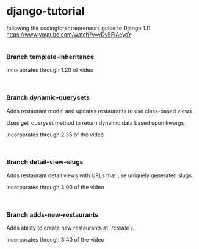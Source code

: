 # django-tutorial

following the codingforentrepreneurs guide to Django 1.11 <br/>
https://www.youtube.com/watch?v=yDv5FIAeyoY <br/><br/>
<h3>Branch template-inheritance</h3>
<p>incorporates through 1:20 of video</p>
<br/>
<h3>Branch dynamic-querysets</h3>
<p>Adds restaurant model and updates restaurants to use class-based views</p>
<p>Uses get_queryset method to return dynamic data based upon kwargs</p>
<p>incorporates through 2:35 of the video</p>
<br/>
<h3>Branch detail-view-slugs</h3>
<p>Adds restaurant detail views with URLs that use uniquely generated slugs.</p>
<p>incorporates through 3:00 of the video</p>
<br/>
<h3>Branch adds-new-restaurants</h3>
<p>Adds ability to create new restaurants at `/create`/.</p>
<p>incorporates through 3:40 of the video</p>
<br/>
